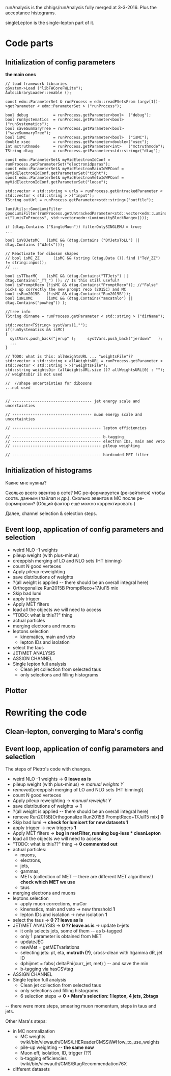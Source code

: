 runAnalysis is the chhigs/runAnalysis fully merged at 3-3-2016.
Plus the acceptance histograms.

singleLepton is the single-lepton part of it.


# Code parts


## Initialization of config parameters

**the main ones**

    // load framework libraries
    gSystem->Load ("libFWCoreFWLite");
    AutoLibraryLoader::enable ();

    const edm::ParameterSet & runProcess = edm::readPSetsFrom (argv[1])->getParameter < edm::ParameterSet > ("runProcess");

    bool debug           = runProcess.getParameter<bool>  ("debug");
    bool runSystematics  = runProcess.getParameter<bool>  ("runSystematics");
    bool saveSummaryTree = runProcess.getParameter<bool>  ("saveSummaryTree");
    bool isMC            = runProcess.getParameter<bool>  ("isMC");
    double xsec          = runProcess.getParameter<double>("xsec");
    int mctruthmode      = runProcess.getParameter<int>   ("mctruthmode");
    TString dtag         = runProcess.getParameter<std::string>("dtag");
  
    const edm::ParameterSet& myVidElectronIdConf = runProcess.getParameterSet("electronidparas");
    const edm::ParameterSet& myVidElectronMainIdWPConf = myVidElectronIdConf.getParameterSet("tight");
    const edm::ParameterSet& myVidElectronVetoIdWPConf = myVidElectronIdConf.getParameterSet("loose");

    std::vector < std::string > urls = runProcess.getUntrackedParameter < std::vector < std::string > >("input");
    TString outUrl = runProcess.getParameter<std::string>("outfile");

    lumiUtils::GoodLumiFilter goodLumiFilter(runProcess.getUntrackedParameter<std::vector<edm::LuminosityBlockRange> >("lumisToProcess", std::vector<edm::LuminosityBlockRange>()));

    if (dtag.Contains ("SingleMuon")) filterOnlySINGLEMU = true;
    ...

    bool isV0JetsMC   (isMC && (dtag.Contains ("DYJetsToLL") || dtag.Contains ("WJets")));

    // Reactivate for diboson shapes  
    // bool isMC_ZZ      (isMC && (string (dtag.Data ()).find ("TeV_ZZ") != string::npos));
    // ...

    bool isTTbarMC    (isMC && (dtag.Contains("TTJets") || dtag.Contains("_TT_") )); // Is this still useful?
    bool isPromptReco (!isMC && dtag.Contains("PromptReco")); //"False" picks up correctly the new prompt reco (2015C) and MC
    bool isRun2015B   (!isMC && dtag.Contains("Run2015B"));
    bool isNLOMC      (isMC && (dtag.Contains("amcatnlo") || dtag.Contains("powheg")) );

    //tree info
    TString dirname = runProcess.getParameter < std::string > ("dirName");

    std::vector<TString> systVars(1,"");
    if(runSystematics && isMC)
    {
      systVars.push_back("jerup" );     systVars.push_back("jerdown"   );
      ...
    }

    // TODO: what is this: allWeightsURL ... "weightsFile"??
    std::vector < std::string > allWeightsURL = runProcess.getParameter < std::vector < std::string > >("weightsFile");
    std::string weightsDir (allWeightsURL.size ()? allWeightsURL[0] : "");
    // weightsDir is not used

    //  //shape uncertainties for dibosons
    ...not used


    // ----------------------------------- jet energy scale and uncertainties 
  
    // ----------------------------------- muon energy scale and uncertainties

    // --------------------------------------- lepton efficiencies

    // --------------------------------------- b-tagging
    // --------------------------------------- electron IDs, main and veto
    // --------------------------------------- pileup weighting

    // --------------------------------------- hardcoded MET filter



## Initialization of histograms

Какие мне нужны?

Сколько всего эвентов в сете?
MC ре-формируется (ре-вейтится) чтобы соотв. данным (пайлап и др.).
Сколько эвентов в МС после ре-формировки?
(Общий фактор ещё можно корректировать.)

Далее,
channel selection & selection steps.




## Event loop, application of config parameters and selection

* weird NLO -1 weights
* pileup weight (with plus-minus)
* creeppish merging of LO and NLO sets (HT binning)
* count N good verteces
* Apply pileup reweighting
* save distributions of weights
* ?(all weight is applied -- there should be an overall integral here)
* Orthogonalize Run2015B PromptReco+17Jul15 mix
* Skip bad lumi
* apply trigger
* Apply MET filters
* load all the objects we will need to access
* "TODO: what is this??" thing
* actual particles
* merging electrons and muons
* leptons selection
  + kinematics, main and veto
  + lepton IDs and isolation
* select the taus
* JET/MET ANALYSIS
* ASSIGN CHANNEL
* Single lepton full analysis
  + Clean jet collection from selected taus
  + only selections and filling histograms




## Plotter








# Rewriting the code

## Clean-lepton, converging to Mara's config

## Event loop, application of config parameters and selection

The steps of Pietro's code with changes.

* weird NLO -1 weights -> **0 leave as is**
* pileup weight (with plus-minus) -> *manual weights Y*
* *removed*[creeppish merging of LO and NLO sets (HT binning)]
* count N good verteces
* Apply pileup reweighting -> *manual reweight Y*
* save distributions of weights -> **1**
* ?(all weight is applied -- there should be an overall integral here)
* remove Run2015B[Orthogonalize Run2015B PromptReco+17Jul15 mix] **0**
* Skip bad lumi -> **check for lumicert for new datasets 1**
* apply trigger -> new triggers **1**
* Apply MET filters -> **bug in metFilter, running bug-less * cleanLepton**
* load all the objects we will need to access
* "TODO: what is this??" thing -> **0 commented out**
* actual particles:
  - muons,
  - electrons,
  - jets,
  - gammas,
  - METs (collection of MET -- there are different MET algorithms!)
     **check which MET we use**
  - taus
* merging electrons and muons
* leptons selection
  + apply muon corrections, muCor
  + kinematics, main and veto -> new threshold **1**
  + lepton IDs and isolation -> new isolation **1**
* select the taus -> **0 ?? leave as is**
* JET/MET ANALYSIS -> **0 ?? leave as is** -> update b-jets
  + it only selects jets, some of them -- as b-tagged
  + only 1 parameter is obtained from MET
  + updateJEC
  + newMet = getMETvariations
  + selecting jets:
      pt, eta, **mctruth (?)**, cross-clean with l/gamma dR, jet ID
  + dphijmet = fabs( deltaPhi(curr_jet, met) ) -- and save the min
  + b-tagging via hasCSVtag
* ASSIGN CHANNEL
* Single lepton full analysis
  + Clean jet collection from selected taus
  + only selections and filling histograms
  + 6 selection steps -> **0 + Mara's selection: 1 lepton, 4 jets, 2btags**

-- there were more steps, smearing muon momentum,
steps in taus and jets.

Other Mara's steps:

* in MC normalization
  + MC weights twiki/bin/viewauth/CMS/LHEReaderCMSSW#How_to_use_weights
  + pile-up weighting -- **the same now**
  + Muon eff, isolation, ID, trigger (??)
  + b-tagging efficiencies twiki/bin/viewauth/CMS/BtagRecommendation76X
* different datasets


